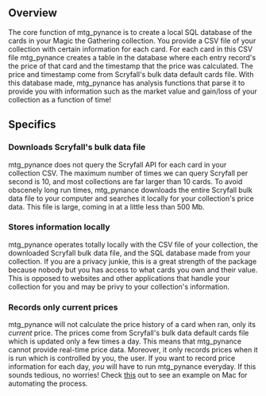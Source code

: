 ## Overview

The core function of mtg_pynance is to create a local SQL database of the cards in your Magic the Gathering collection. You provide a CSV file of your collection with certain information for each card. For each card in this CSV file mtg_pynance creates a table in the database where each entry record's the price of that card and the timestamp that the price was calculated. The price and timestamp come from Scryfall's bulk data default cards file. With this database made, mtg_pynance has analysis functions that parse it to provide you with information such as the market value and gain/loss of your collection as a function of time!

## Specifics

### Downloads Scryfall's bulk data file

mtg_pynance does not query the Scryfall API for each card in your collection CSV. The maximum number of times we can query Scryfall per second is 10, and most collections are far larger than 10 cards. To avoid obscenely long run times, mtg_pynance downloads the entire Scryfall bulk data file to your computer and searches it locally for your collection's price data. This file is large, coming in at a little less than 500 Mb.

### Stores information locally

mtg_pynance operates totally locally with the CSV file of your collection, the downloaded Scryfall bulk data file, and the SQL database made from your collection. If you are a privacy junkie, this is a great strength of the package because nobody but you has access to what cards you own and their value. This is opposed to websites and other applications that handle your collection for you and may be privy to your collection's information. 

### Records only current prices

mtg_pynance will not calculate the price history of a card when ran, only its *current* price. The prices come from Scryfall's bulk data default cards file which is updated only a few times a day. This means that mtg_pynance cannot provide real-time price data. Moreover, it only records prices when it is run which is controlled by you, the user. If you want to record price information for each day, *you* will have to run mtg_pynance everyday. If this sounds tedious, no worries! Check [this](./user_guide/automation.md) out to see an example on Mac for automating the process.